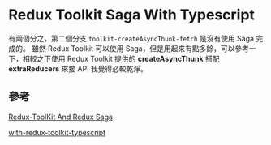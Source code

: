 # Redux Toolkit Saga With Typescript

有兩個分之，第二個分支 `toolkit-createAsyncThunk-fetch` 是沒有使用 Saga 完成的。
雖然 Redux Toolkit 可以使用 Saga，但是用起來有點多餘，可以參考一下，相較之下使用 Redux Toolkit 提供的 **createAsyncThunk** 搭配 **extraReducers** 來接 API 我覺得必較乾淨。

## 參考
[Redux-ToolKit And Redux Saga](https://codesandbox.io/s/mfetp)

[with-redux-toolkit-typescript](https://github.com/vercel/next.js/tree/master/examples/with-redux-toolkit-typescript)
